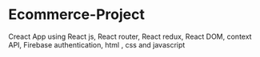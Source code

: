 # Ecommerce-Project
Creact App using React js, React router, React redux, React DOM, context API, Firebase authentication, html , css and javascript
